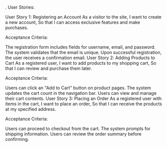 . User Stories:

User Story 1: Registering an Account
As a visitor to the site,
I want to create a new account,
So that I can access exclusive features and make purchases.

Acceptance Criteria:

The registration form includes fields for username, email, and password.
The system validates that the email is unique.
Upon successful registration, the user receives a confirmation email.
User Story 2: Adding Products to Cart
As a registered user,
I want to add products to my shopping cart,
So that I can review and purchase them later.

Acceptance Criteria:

Users can click an "Add to Cart" button on product pages.
The system updates the cart count in the navigation bar.
Users can view and manage their cart contents.
User Story 3: Placing an Order
As a registered user with items in the cart,
I want to place an order,
So that I can receive the products at my specified address.

Acceptance Criteria:

Users can proceed to checkout from the cart.
The system prompts for shipping information.
Users can review the order summary before confirming.

